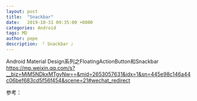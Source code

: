 ```yaml
---
layout: post
title:  "Snackbar"
date:   2019-10-31 09:35:00 +0800
categories: Android
tags: MD
author: pepe
description: 『 Snackbar 』
---
```




Android Material Design系列之FloatingActionButton和Snackbar
https://mp.weixin.qq.com/s?__biz=MjM5NDkxMTgyNw==&mid=2653057631&idx=1&sn=445e98c146a44c06bef683cd5f56f454&scene=21#wechat_redirect




















参考：




















